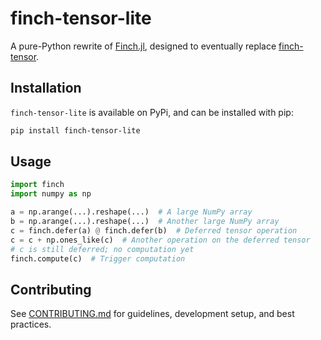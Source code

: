 # finch-tensor-lite

A pure-Python rewrite of [Finch.jl](https://github.com/finch-tensor/Finch.jl), designed to eventually replace [finch-tensor](https://pypi.org/project/finch-tensor/).

## Installation

`finch-tensor-lite` is available on PyPi, and can be installed with pip:
```bash
pip install finch-tensor-lite
```

## Usage

```python
import finch
import numpy as np

a = np.arange(...).reshape(...)  # A large NumPy array
b = np.arange(...).reshape(...)  # Another large NumPy array
c = finch.defer(a) @ finch.defer(b)  # Deferred tensor operation
c = c + np.ones_like(c)  # Another operation on the deferred tensor
# c is still deferred; no computation yet
finch.compute(c)  # Trigger computation
```

## Contributing
See [CONTRIBUTING.md](CONTRIBUTING.md) for guidelines, development setup, and best practices.
